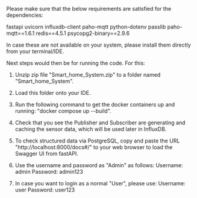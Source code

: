 Please make sure that the below requirements are satisfied for the dependencies:

fastapi
uvicorn
influxdb-client
paho-mqtt
python-dotenv
passlib
paho-mqtt==1.6.1
redis==4.5.1
psycopg2-binary==2.9.6


In case these are not available on your system, please install them directly from your terminal/IDE.

Next steps would then be for running the code. For this:

1) Unzip zip file "Smart_home_System.zip" to a folder named "Smart_home_System".

2) Load this folder onto your IDE.

3) Run the following command to get the docker containers up and running: "docker compose up --build".

4) Check that you see the Publisher and Subscriber are generating and caching the sensor data, which will be used later in InfluxDB.

5) To check structured data via PostgreSQL, copy and paste the URL "http://localhost:8000/docs#/" to your web browser to load the Swagger UI from fastAPI.

6) Use the username and password as "Admin" as follows:
	Username: admin
	Password: admin123
7) In case you want to login as a normal "User", please use:
	Username: user
	Password: user123
